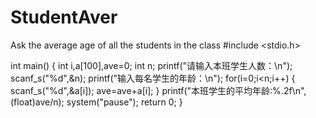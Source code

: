 # StudentAver
Ask the average age of all the students in the class
#include <stdio.h>

int main()
{
int i,a[100],ave=0;
int n;
printf("请输入本班学生人数：\n");
scanf_s("%d",&n);
printf("输入每名学生的年龄：\n");
for(i=0;i<n;i++)
{
scanf_s("%d",&a[i]);
ave=ave+a[i];
}
printf("本班学生的平均年龄:%.2f\n",(float)ave/n);
system("pause");
return 0;
}
